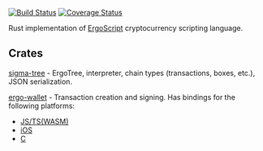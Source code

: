 [![Build Status](https://travis-ci.com/ergoplatform/sigma-rust.svg?branch=develop)](https://travis-ci.com/ergoplatform/sigma-rust)
[![Coverage Status](https://coveralls.io/repos/github/ergoplatform/sigma-rust/badge.svg)](https://coveralls.io/github/ergoplatform/sigma-rust)

Rust implementation of [ErgoScript](https://github.com/ScorexFoundation/sigmastate-interpreter) cryptocurrency scripting language. 

## Crates
[sigma-tree](https://github.com/ergoplatform/sigma-rust/tree/develop/sigma-tree) - ErgoTree, interpreter, chain types (transactions, boxes, etc.), JSON serialization.

[ergo-wallet](https://github.com/ergoplatform/sigma-rust/tree/develop/ergo-wallet) - Transaction creation and signing. Has bindings for the following platforms:
- [JS/TS(WASM)](https://github.com/ergoplatform/sigma-rust/tree/develop/bindings/ergo-wallet-wasm)
- [iOS](https://github.com/ergoplatform/sigma-rust/tree/develop/bindings/ergo-wallet-ios)
- [C](https://github.com/ergoplatform/sigma-rust/tree/develop/bindings/ergo-wallet-c)


